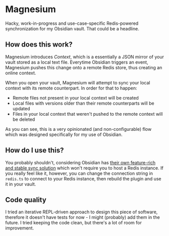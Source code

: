 # Magnesium

Hacky, work-in-progress and use-case-specific Redis-powered synchronization for my Obsidian vault. That could be a headline.

## How does this work?

Magnesium introduces *Context*, which is a essentially a JSON mirror of your vault stored as a local text file.
Everytime Obsidian triggers an event, Magnesium pushes this change onto a remote Redis store, thus creating an online context.

When you open your vault, Magnesium will attempt to sync your local context with its remote counterpart. In order for that to happen:

- Remote files not present in your local context will be created
- Local files with versions older than their remote counterparts will be updated
- Files in your local context that weren't pushed to the remote context will be deleted

As you can see, this is a very opinionated (and non-configurable) flow which was designed specifically for my use of Obsidian.

## How do I use this?

You probably shouldn't, considering Obsidian has [their own feature-rich and stable sync solution](https://obsidian.md/sync) which won't require you to host a Redis instance. If you really feel like it, however, you can change the connection string in `redis.ts` to connect to your Redis instance, then rebuild the plugin and use it in your vault.

## Code quality

I tried an iterative REPL-driven approach to design this piece of software, therefore it doesn't have tests for now - I might (probably) add them in the future. I tried keeping the code clean, but there's a lot of room for improvement.
